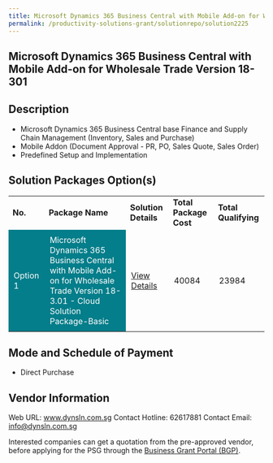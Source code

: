 ```yaml
---
title: Microsoft Dynamics 365 Business Central with Mobile Add-on for Wholesale Trade Version 18-3.01
permalink: /productivity-solutions-grant/solutionrepo/solution2225
---
```


## Microsoft Dynamics 365 Business Central with Mobile Add-on for Wholesale Trade Version 18-301

## Description

- Microsoft Dynamics 365 Business Central base Finance and Supply Chain Management (Inventory, Sales and Purchase)
- Mobile Addon (Document Approval - PR, PO, Sales Quote, Sales Order)
- Predefined Setup and Implementation

## Solution Packages Option(s)

<table>
<tr>
<td><b>No.</b></td>
<td><b>Package Name</b></td>
<td><b>Solution Details</b></td>
<td><b>Total Package Cost</b></td>
<td><b>Total Qualifying</b></td>
</tr>
<tr>
<td style='padding: 10px; background-color: #037E8A; color: #FFFFFF;'>Option 1</td>
<td style='padding: 10px; background-color: #037E8A; color: #FFFFFF;'>Microsoft Dynamics 365 Business Central with Mobile Add-on for Wholesale Trade Version 18-3.01 - Cloud Solution Package-Basic</td>
<td style='padding: 10px;'><a href='https://www.gobusiness.gov.sg/images/psg/DynamicSolutions20200274_Desensitised_Annex_3_Part_1.pdf' target='_blank'>View Details</a></td>
<td style='padding: 10px;'>40084</td>
<td style='padding: 10px;'>23984</td>
</tr>
</table>

## Mode and Schedule of Payment

 - Direct Purchase

## Vendor Information

 Web URL: www.dynsln.com.sg 
Contact Hotline: 62617881 
Contact Email: info@dynsln.com.sg 


Interested companies can get a quotation from the pre-approved vendor, before applying for the PSG through the <a href='https://www.businessgrants.gov.sg/'>Business Grant Portal (BGP)</a>.

<script src="/jquery/resize-tables.js"></script>
